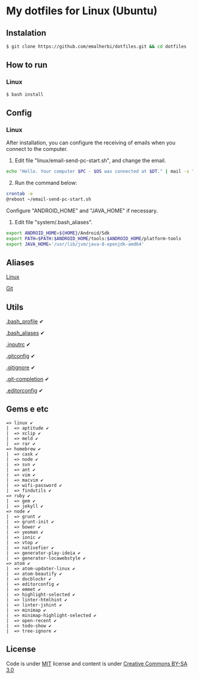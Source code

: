 # My dotfiles for Linux (Ubuntu)

## Instalation

```bash
$ git clone https://github.com/emalherbi/dotfiles.git && cd dotfiles
```

## How to run

### Linux

```bash
$ bash install
```

## Config

### Linux

After installation, you can configure the receiving of emails when you connect to the computer.

1. Edit file "linux/email-send-pc-start.sh", and change the email.

```bash
echo "Hello. Your computer $PC - $OS was connected at $DT." | mail -s "[$PC - $OS] Access $DT" email@email.com
```

2. Run the command below:

```bash
crontab -e
@reboot ~/email-send-pc-start.sh
```

Configure "ANDROID_HOME" and "JAVA_HOME" if necessary.

1. Edit file "system/.bash_aliases".

```bash
export ANDROID_HOME=${HOME}/Android/Sdk
export PATH=$PATH:$ANDROID_HOME/tools:$ANDROID_HOME/platform-tools
export JAVA_HOME='/usr/lib/jvm/java-8-openjdk-amd64'
```

## Aliases

[Linux](https://github.com/emalherbi/dotfiles/blob/master/system/.bash_aliases)

[Git](https://github.com/emalherbi/dotfiles/blob/master/git/.gitconfig)

## Utils

[.bash_profile](https://github.com/emalherbi/dotfiles/blob/master/system/.bash_profile) ✔

[.bash_aliases](https://github.com/emalherbi/dotfiles/blob/master/system/.bash_aliases) ✔

[.inputrc](https://github.com/emalherbi/dotfiles/blob/master/system/.inputrc) ✔

[.gitconfig](https://github.com/emalherbi/dotfiles/blob/master/git/.gitconfig) ✔

[.gitignore](https://github.com/emalherbi/dotfiles/blob/master/git/.gitignore) ✔

[.git-completion](https://raw.githubusercontent.com/git/git/master/contrib/completion/git-completion.bash) ✔

[.editorconfig](https://github.com/emalherbi/dotfiles/blob/master/atom/.editorconfig) ✔

## Gems e etc

```
=> linux ✔
|  => aptitude ✔
|  => xclip ✔
|  => meld ✔
|  => rar ✔
=> homebrew ✔
|  => cask ✔
|  => node ✔
|  => svn ✔
|  => ant ✔
|  => vim ✔
|  => macvim ✔
|  => wifi-password ✔
|  => findutils ✔
=> ruby ✔
|  => gem ✔
|  => jekyll ✔
=> node ✔
|  => grunt ✔
|  => grunt-init ✔
|  => bower ✔
|  => yeoman ✔
|  => ionic ✔
|  => vtop ✔
|  => nativefier ✔
|  => generator-play-ideia ✔
|  => generator-locawebstyle ✔
=> atom ✔
|  => atom-updater-linux ✔
|  => atom-beautify ✔
|  => docblockr ✔
|  => editorconfig ✔
|  => emmet ✔
|  => highlight-selected ✔
|  => linter-htmlhint ✔
|  => linter-jshint ✔
|  => minimap ✔
|  => minimap-highlight-selected ✔
|  => open-recent ✔
|  => todo-show ✔
|  => tree-ignore ✔
```

## License

Code is under [MIT](http://davidsonfellipe.mit-license.org) license and content is under [Creative Commons BY-SA 3.0](http://creativecommons.org/licenses/by-sa/3.0/deed.en_US)
